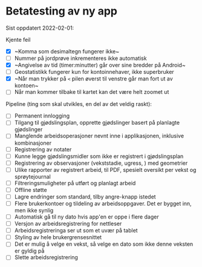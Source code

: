 # Betatesting av ny app

Sist oppdatert 2022-02-01:

Kjente feil
- [X] ~Komma som desimaltegn fungerer ikke~
- [ ] Nummer på jordprøve inkrementeres ikke automatisk
- [X] ~Angivelse av tid (timer:minutter) går over sine bredder på Android~
- [ ] Geostatistikk fungerer kun for kontoinnehaver, ikke superbruker
- [X] ~Når man trykker på `<` pilen øverst til venstre går man fort ut av kontoen~
- [ ] Når man kommer tilbake til kartet kan det være helt zoomet ut

Pipeline (ting som skal utvikles, en del av det veldig raskt):
- [ ] Permanent innlogging
- [ ] Tilgang til gjødslingsplan, opprette gjødslinger basert på planlagte gjødslinger
- [ ] Manglende arbeidsoperasjoner nevnt inne i applikasjonen, inklusive kombinasjoner
- [ ] Registrering av notater
- [ ] Kunne legge gjødslingsmidler som ikke er registrert i gjødslingsplan
- [ ] Registrering av observasjoner (vekststadie, ugress, ) med geometrier
- [ ] Ulike rapporter av registrert arbeid, til PDF, spesielt oversikt per vekst og sprøytejournal
- [ ] Filtreringsmuligheter på utført og planlagt arbeid
- [ ] Offline støtte
- [ ] Lagre endringer som standard, tilby angre-knapp istedet
- [ ] Flere brukerkontoer og tildeling av arbeidsoppgaver. Det er bygget inn, men ikke synlig
- [ ] Automatisk gå til ny dato hvis app'en er oppe i flere dager
- [ ] Versjon av arbeidsregistrering for nettleser
- [ ] Arbeidsregistreringa ser ut som et uvær på tablet
- [ ] Styling av hele brukergrensesnittet
- [ ] Det er mulig å velge en vekst, så velge en dato som ikke denne veksten er gyldig på
- [ ] Slette arbeidsregistrering

